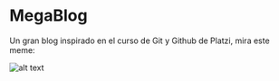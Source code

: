 # MegaBlog
Un gran blog inspirado en el curso de Git y Github de Platzi, mira este meme:

![alt text](https://pbs.twimg.com/media/DXxoQwLUQAALek2.jpg)
